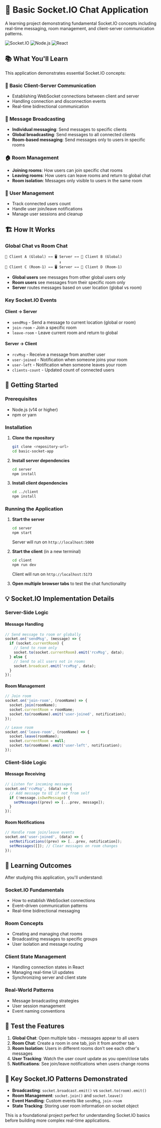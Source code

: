 # 🚀 Basic Socket.IO Chat Application

A learning project demonstrating fundamental Socket.IO concepts including real-time messaging, room management, and client-server communication patterns.

![Socket.IO](https://img.shields.io/badge/Socket.IO-4.x-black) ![Node.js](https://img.shields.io/badge/Node.js-18+-green) ![React](https://img.shields.io/badge/React-18-blue)

## 📚 What You'll Learn

This application demonstrates essential Socket.IO concepts:

### 🔌 **Basic Client-Server Communication**

- Establishing WebSocket connections between client and server
- Handling connection and disconnection events
- Real-time bidirectional communication

### 💬 **Message Broadcasting**

- **Individual messaging**: Send messages to specific clients
- **Global broadcasting**: Send messages to all connected clients
- **Room-based messaging**: Send messages only to users in specific rooms

### 🏠 **Room Management**

- **Joining rooms**: How users can join specific chat rooms
- **Leaving rooms**: How users can leave rooms and return to global chat
- **Room isolation**: Messages only visible to users in the same room

### 👥 **User Management**

- Track connected users count
- Handle user join/leave notifications
- Manage user sessions and cleanup

## 🏗️ How It Works

### **Global Chat vs Room Chat**

```
📱 Client A (Global) ←→ 🖥️ Server ←→ 📱 Client B (Global)
                         ↕️
📱 Client C (Room-1) ←→ 🖥️ Server ←→ 📱 Client D (Room-1)
```

- **Global users** see messages from other global users only
- **Room users** see messages from their specific room only
- **Server** routes messages based on user location (global vs room)

### **Key Socket.IO Events**

#### **Client → Server**

- `sendMsg` - Send a message to current location (global or room)
- `join-room` - Join a specific room
- `leave-room` - Leave current room and return to global

#### **Server → Client**

- `rcvMsg` - Receive a message from another user
- `user-joined` - Notification when someone joins your room
- `user-left` - Notification when someone leaves your room
- `clients-count` - Updated count of connected users

## 🚀 Getting Started

### Prerequisites

- Node.js (v14 or higher)
- npm or yarn

### Installation

1. **Clone the repository**

   ```bash
   git clone <repository-url>
   cd basic-socket-app
   ```

2. **Install server dependencies**

   ```bash
   cd server
   npm install
   ```

3. **Install client dependencies**
   ```bash
   cd ../client
   npm install
   ```

### Running the Application

1. **Start the server**

   ```bash
   cd server
   npm start
   ```

   Server will run on `http://localhost:5000`

2. **Start the client** (in a new terminal)

   ```bash
   cd client
   npm run dev
   ```

   Client will run on `http://localhost:5173`

3. **Open multiple browser tabs** to test the chat functionality

## 💡 Socket.IO Implementation Details

### **Server-Side Logic**

#### **Message Handling**

```javascript
// Send message to room or globally
socket.on('sendMsg', (message) => {
  if (socket.currentRoom) {
    // Send to room only
    socket.to(socket.currentRoom).emit('rcvMsg', data);
  } else {
    // Send to all users not in rooms
    socket.broadcast.emit('rcvMsg', data);
  }
});
```

#### **Room Management**

```javascript
// Join room
socket.on('join-room', (roomName) => {
  socket.join(roomName);
  socket.currentRoom = roomName;
  socket.to(roomName).emit('user-joined', notification);
});

// Leave room
socket.on('leave-room', (roomName) => {
  socket.leave(roomName);
  socket.currentRoom = null;
  socket.to(roomName).emit('user-left', notification);
});
```

### **Client-Side Logic**

#### **Message Receiving**

```javascript
// Listen for incoming messages
socket.on('rcvMsg', (data) => {
  // Add message to UI if not from self
  if (!message.isOwnMessage) {
    setMessages((prev) => [...prev, message]);
  }
});
```

#### **Room Notifications**

```javascript
// Handle room join/leave events
socket.on('user-joined', (data) => {
  setNotifications((prev) => [...prev, notification]);
  setMessages([]); // Clear messages on room changes
});
```

## 🎯 Learning Outcomes

After studying this application, you'll understand:

### **Socket.IO Fundamentals**

- How to establish WebSocket connections
- Event-driven communication patterns
- Real-time bidirectional messaging

### **Room Concepts**

- Creating and managing chat rooms
- Broadcasting messages to specific groups
- User isolation and message routing

### **Client State Management**

- Handling connection states in React
- Managing real-time UI updates
- Synchronizing server and client state

### **Real-World Patterns**

- Message broadcasting strategies
- User session management
- Event naming conventions

## 🧪 Test the Features

1. **Global Chat**: Open multiple tabs - messages appear to all users
2. **Room Chat**: Create a room in one tab, join it from another tab
3. **Room Isolation**: Users in different rooms don't see each other's messages
4. **User Tracking**: Watch the user count update as you open/close tabs
5. **Notifications**: See join/leave notifications when users change rooms

## 🔄 Key Socket.IO Patterns Demonstrated

- **Broadcasting**: `socket.broadcast.emit()` vs `socket.to(room).emit()`
- **Room Management**: `socket.join()` and `socket.leave()`
- **Event Handling**: Custom events like `sendMsg`, `join-room`
- **State Tracking**: Storing user room information on socket object

This is a foundational project perfect for understanding Socket.IO basics before building more complex real-time applications.
